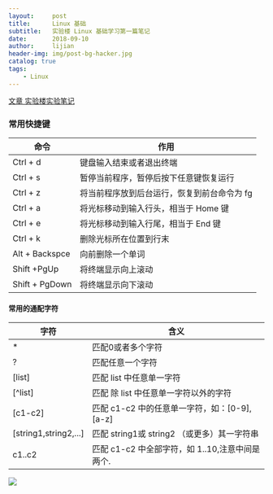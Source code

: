 ```yaml
---
layout:     post
title:      Linux 基础
subtitle:   实验楼 Linux 基础学习第一篇笔记
date:       2018-09-10
author:     lijian
header-img: img/post-bg-hacker.jpg
catalog: true
tags:
    - Linux
---
```


[文章 实验楼实验笔记](https://www.shiyanlou.com/courses/1/labs/2/document)

### 常用快捷键


命令 | 作用
--- |--
Ctrl + d|键盘输入结束或者退出终端
Ctrl + s|暂停当前程序，暂停后按下任意键恢复运行
Ctrl + z|将当前程序放到后台运行，恢复到前台命令为 fg
Ctrl + a|将光标移动到输入行头，相当于 Home 键
Ctrl + e|将光标移动到输入行尾，相当于 End 键 
Ctrl + k|删除光标所在位置到行末
Alt + Backspce | 向前删除一个单词
Shift +PgUp | 将终端显示向上滚动
Shift + PgDown | 将终端显示向下滚动

#### 常用的通配字符
字符 | 含义
--- |--
\*| 匹配0或者多个字符
? | 匹配任意一个字符
[list] | 匹配 list 中任意单一字符
[^list] | 匹配 除 list 中任意单一字符以外的字符
[c1-c2] | 匹配 c1-c2 中的任意单一字符，如：[0-9],[a-z]
[string1,string2,...] | 匹配 string1或 string2 （或更多）其一字符串
c1..c2 | 匹配 c1-c2 中全部字符，如 1..10,注意中间是两个.



[![]({{site.url}}/img/201903/20190317linux01.png)]()
